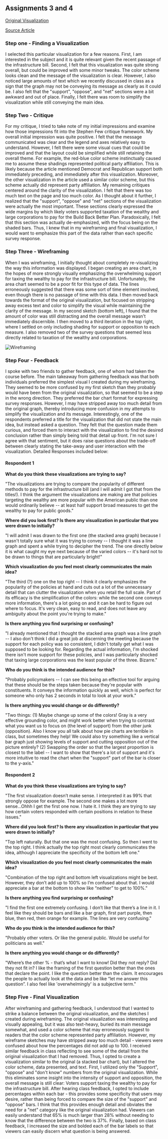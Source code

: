 ## Assignments 3 and 4

[Original Visualization](https://cdn.vox-cdn.com/thumbor/RQkaO8CmEUiS2-4RHous9GhUdvk=/0x0:1716x1502/1320x0/filters:focal(0x0:1716x1502):format(webp):no_upscale()/cdn.vox-cdn.com/uploads/chorus_asset/file/22926396/image__21_.png)

[Source Article](https://www.vox.com/2021/10/15/22723457/build-back-better-poll-democrats-bill-infrastructure-taxes)

### Step one - Finding a Visualization

I selected this particular visualization for a few reasons. First, I am interested in the subject and it is quite relevant given the recent passage of the infrastructure bill. Second, I felt that this visualization was quite strong overall, but could be improved with some minor tweaks. The color scheme looks clean and the message of the visualization is clear. However, I also noticed large amounts of text which we recently discussed in class as a sign that the graph may not be conveying its message as clearly as it could be. I also felt that the "support", "oppose", and "net" sections were a bit awkward and out of place. Finally, I felt there was room to simplify the visualization while still conveying the main idea.

### Step Two - Critique

For my critique, I tried to take note of my initial impressions and examine how those impressions fit into the Stephen Few critique framework. My overall initial impression was quite positive. I felt that the message communicated was clear and the legend and axes relatively easy to understand. However, I felt there were some visual cues that could be improved and that the layout could be simplified while still retaining the overall theme. For example, the red-blue color scheme instinctually caused me to assume these shadings represented political party affiliation. This is likely because the article mentioned Democrat and Republican support both immediately preceding, and immediately after this visualization. Moreover, the other visualization in the article used a similar color scheme, but this scheme actually did represent party affiliation. My remaining critiques centered around the clarity of the visualization. I felt that there was too much text on the page and too much color. As I thought about it further, I realized that the "support", "oppose" and "net" sections of the visualization were actually the most important. These sections clearly expressed the wide margins by which likely voters supported taxation of the wealthy and large corporations to pay for the Build Back Better Plan. Paradoxically, I felt that this section was actually de-emphasized, with the focus being on the shaded bars. Thus, I knew that in my wireframing and final visualization, I would want to emphasize this part of the data rather than each specific survey response.

### Step Three - Wireframing

When I was wireframing, I initially thought about completely re-visualizing the way this information was displayed. I began creating an area chart, in the hopes of more strongly visually emphasizing the overwhelming support for taxing the wealthy to pay for the infrastructure bill. Unfortunately, the area chart seemed to be a poor fit for this type of data. The lines erroneously suggested that there was some sort of time element involved, even though there is no passage of time with this data. I then moved back towards the format of the original visualization, but focused on stripping away excess text and color to simplify the visual while maintaining the clarity of the message. In my second sketch (bottom left), I found that the amount of color was still distracting and the overall message wasn't immediately discernible. I then moved to a third iteration in the top right, where I settled on only including shading for support or opposition to each measure. I also removed two of the survey questions that seemed less directly related to taxation of the wealthy and corporations. 

![Wireframing](Wireframing.jpg)

### Step Four - Feedback

I spoke with two friends to gather feedback, one of whom had taken the course before. The main takeaway from gathering feedback was that both individuals preferred the simplest visual I created during my wireframing. They seemed to be more confused by my first sketch than they probably would have been from the original visualization, so that seemed to be a step in the wrong direction. They preferred the bar chart format for expressing survey responses. However, I may have stripped away too much detail from the original graph, thereby introducing more confusion in my attempts to simplify the visualization and its message. Interestingly, one of the respondents preferred a title for the visualization that did not state the main idea, but instead asked a question. They felt that the question made them curious, and forced them to interact with the visualization to find the desired conclusion rather than simply being told that detail up front. I'm not sure I agree with that sentiment, but it does raise questions about the trade-off between clearly stating the take-away and user interaction with the visualization. Detailed Responses included below:

#### Respondent 1

**What do you think these visualizations are trying to say?**

"The visualizations are trying to compare the popularity of different methods to pay for the infrastructure bill (and I will admit I got that from the titles!). I think the argument the visualizations are making are that policies targeting the wealthy are more popular with the American public than one would ordinarily believe -- at least half support broad measures to get the wealthy to pay for public goods."

**Where did you look first? Is there any visualization in particular that you were drawn to initially?**

"I will admit I was drawn to the first one (the stacked area graph) because I wasn't totally sure what it was trying to convey -- I thought it was a line graph and spent a while trying to decipher the trend. The one directly below it is what caught my eye next because of the varied colors -- it's hard not to be drawn to things that are particularly bright!"

**Which visualization do you feel most clearly communicates the main idea?**

"The third (?) one on the top right -- I think it clearly emphasizes the popularity of the policies at hand and cuts out a lot of the unnecessary detail that can clutter the visualization when you retail the full scale. Part of its efficacy is the simplification of the colors: while the second one conveys more information, there's a lot going on and it can be hard to figure out where to focus. It's very clean, easy to read, and does not leave any ambiguity about the point you're trying to make."

**Is there anything you find surprising or confusing?**

"I already mentioned that I thought the stacked area graph was a line graph -- I also don't think I did a great job at discerning the meeting because the support for each policy was so consistent, I didn't totally get what I was supposed to be looking for. Regarding the actual information, I'm shocked there isn't more support for these policies, and I was particularly shocked that taxing large corporations was the least popular of the three. Bizarre."

**Who do you think is the intended audience for this?**

"Probably policymakers -- I can see this being an effective tool for arguing that these should be the steps taken because they're popular with constituents. It conveys the information quickly as well, which is perfect for someone who only has 2 seconds in total to look at your work."

**Is there anything you would change or do differently?**

"Two things: (1) Maybe change up some of the colors! Gray is a very effective grounding color, and might work better when trying to contrast what you want us to focus on (the level of support) from the other junk (opposition). Also I know you all talk about how pie charts are terrible in class, but sometimes they help! We could also try something like a vertical bar graph just showing levels of support and cutting opposition out of the picture entirely? (2) Swapping the order so that the largest proportion is closest to the label -- I want to show that there's a lot of support and it's more intuitive to read the chart when the "support" part of the bar is closer to the y-axis."

#### Respondent 2

**What do you think these visualizations are trying to say?**

"The first visualization doesn’t make sense. I interpreted it as 99% that strongly oppose for example. The second one makes a lot more sense...Ohhh I get the first one now. I hate it. I think they are trying to say how certain voters responded with certain positions in relation to these issues." 

**Where did you look first? Is there any visualization in particular that you were drawn to initially?**

"Top left naturally. But that one was the most confusing. So then I went to the top right. I think actually the top right most clearly communicates the idea, although I appreciate the specificity of the bottom left one."

**Which visualization do you feel most clearly communicates the main idea?**

"Combination of the top right and bottom left visualizations might be best. However, they don’t add up to 100% so I’m confused about that. I would appreciate a bar at the bottom to show like “neither” to get to 100%."

**Is there anything you find surprising or confusing?**

"I find the first one extremely confusing. I don’t like that there’s a line in it. I feel like they should be bars and like a bar graph, first part purple, then blue, then red, then orange for example. The lines are very confusing."

**Who do you think is the intended audience for this?**

"Probably other voters. Or like the general public. Would be useful for politicians as well."

**Is there anything you would change or do differently?**

"Where’s the other % - that’s what I want to know! Did they not reply? Did they not fit in? I like the framing of the first question better than the ones that declare the point. I like the question better than the claim. It encourages the people to actually look at the data and be like “let me answer this question”. I also feel like 'overwhelmingly' is a subjective term."

### Step Five - Final Visualization

After wireframing and gathering feedback, I understood that I wanted to strike a balance between the original visualization, and the sketches I created during wireframing. The original visualization was interesting and visually appealing, but it was also text-heavy, buried its main message somewhat, and used a color scheme that may erroneously suggest to readers that the color scheme represented party affiliation. However, my wireframe sketches may have stripped away too much detail - viewers were confused about how the percentages did not add up to 100. I received similar feedback in class reflecting to see some of the detail from the original visualization that I had removed. Thus, I opted to create a visualization similar to the original (a stacked bar chart), but I altered the color scheme, data presented, and text. First, I utilized only the "Support", "oppose" and "don't know" numbers from the original visualization. While this eliminates some insight into the intensity of support and opposition, the overall message is still clear: Voters support taxing the wealthy to pay for the infrastructure bill. After hearing class feedback, I opted to include percentages within each bar - this provides some specificity that users may desire, rather than being forced to compare the size of the "support" and "oppose" bars. I think that this provides enough detail and obviates the need for a "net" category like the original visualization had. Viewers can easily understand that 65% is much larger than 28% without needing to know that the difference between the two is 37%. Finally, based on class feedback, I increased the size and bolded each of the bar labels so that viewers can easily discern what question is being answered. 

<div class="flourish-embed flourish-chart" data-src="visualisation/7777467"><script src="https://public.flourish.studio/resources/embed.js"></script></div>

